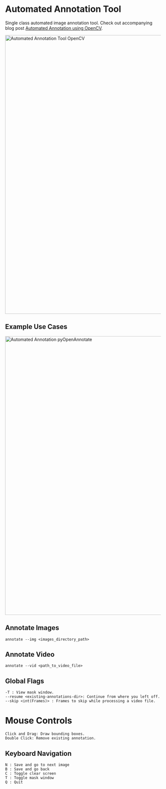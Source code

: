 # Automated Annotation Tool

Single class automated image annotation tool. Check out accompanying blog post [Automated Annotation using OpenCV](https://learnopencv.com/automated-image-annotation-tool-using-opencv-python/).

<img src="https://learnopencv.com/wp-content/uploads/2022/12/annotation-tool.gif" alt="Automated Annotation Tool OpenCV" width="900">

## Example Use Cases
<img src="https://learnopencv.com/wp-content/uploads/2022/11/stags-and-boars-image-annotation-tool-opencv-contour-analysis.png" alt="Automated Annotation pyOpenAnnotate" width="900">


## Annotate Images

```
annotate --img <images_directory_path>
```

## Annotate Video
```
annotate --vid <path_to_video_file>
```
## Global Flags
```
-T : View mask window.
--resume <existing-annotations-dir>: Continue from where you left off.
--skip <int(Frames)> : Frames to skip while processing a video file.
```

# Mouse Controls
```
Click and Drag: Draw bounding boxes.
Double Click: Remove existing annotation.
```
## Keyboard Navigation
```
N : Save and go to next image
B : Save and go back
C : Toggle clear screen 
T : Toggle mask window
Q : Quit
```
